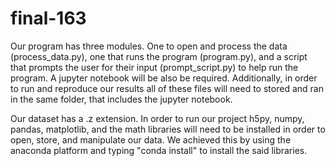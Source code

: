 # final-163

Our program has three modules. One to open and process the data (process_data.py),
one that runs the program (program.py), and a script that prompts the user for 
their input (prompt_script.py) to help run the program. A jupyter notebook will be
also be required.  Additionally, in order to run and reproduce our results all of these 
files will need to stored and ran in the same folder, that includes the jupyter notebook. 


Our dataset has a .z extension. 
In order to run our project h5py, numpy, pandas, matplotlib, and the math libraries will 
need to be installed in order to open, store, and manipulate our data. We achieved this by
using the anaconda platform and typing "conda install" to install the said libraries. 
